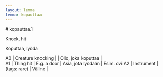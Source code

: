 ```yaml
---
layout: lemma
lemma: kopauttaa
---
```


<div class="sense">
# <span class="sensename">kopauttaa.1</span>

<span class="description">Knock, hit</span>

<span class="description">Koputtaa, lyödä</span>

A0 | Creature knocking |   | Olio, joka koputtaa |  
A1 | Thing hit | E.g. a door | Asia, jota lyödään | Esim. ovi
A2 | Instrument | (tags: rare) | Väline |  

</div>

